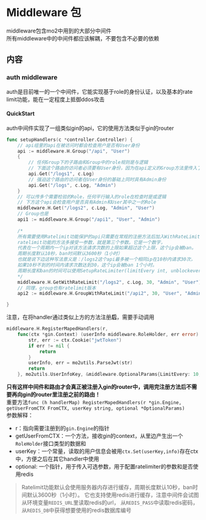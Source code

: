 # Middleware 包
middleware包含mo2中用到的大部分中间件  
所有middleware中的中间件都应该解耦，不要包含不必要的依赖  


## 内容

### auth middleware
auth是目前唯一的一个中间件，它能实现基于role的身份认证，以及基本的rate limit功能，能在一定程度上抵御ddos攻击  


#### QuickStart
auth中间件实现了一组类似gin的api，它的使用方法类似于gin的router
```go
func setupHandlers(c *controller.Controller) {
    // api组里的api在被访问时都会检查用户是否有User身份
	api := middleware.H.Group("/api", "User")
	{
        // 任何Group下的子路由和Group中的role规则是与逻辑
        // 下面这个路由的访问者必须要有User身份，因为在api定义的Group方法里传入了"User"
		api.Get("/logs1", c.Log)
        // 强迫这个路由的访问者在User身份的基础上同时具有Admin身份
		api.Get("/logs", c.Log, "Admin")
	}
    // 可以传多个需要检验的Role，任何平行输入的role在检查时是或逻辑
    // 下方这个api会检查用户是否具有Admin和User其中之一的Role
    middleware.H.Get("/logs2", c.Log, "Admin", "User")
    // Group也是
    api1 := middleware.H.Group("/api1", "User", "Admin")
    
    /* 
    所有需要使用Ratelimit功能保护的api只需要在常规的注册方法后加入WithRateLimit就是了加
    ratelimit功能的方法多接受一参数，就是第三个参数。它是一个数字，
    代表在一个周期内一个ip对该方法请求次数的上限如果超过这个上限，这个ip会被ban。
    周期长度默认10秒，ban时间默认3600秒（1小时）
    也就是说下边这种写法意义是：/logs2这个api最多被一个相同ip在10秒内请求30次，
    如果10秒不到的时间内请求次数达到30，这个ip会被ban 1个小时。
    周期长度和ban的时间可以使用SetupRateLimiter(limitEvery int, unblockevery int, useRedis bool)方法设置
    */
    middleware.H.GetWithRateLimit("/logs2", c.Log, 30, "Admin", "User")
    // 同理，group也有ratelimit版本
    api2 := middleware.H.GroupWithRateLimit("/api2", 30, "User", "Admin")

}
```
注意，在将handler通过类似上方的方法注册**后**，需要手动调用
```go
middleware.H.RegisterMapedHandlers(r, 
    func(ctx *gin.Context) (userInfo middleware.RoleHolder, err error) {
        str, err := ctx.Cookie("jwtToken")
        if err != nil {
            return
        }
        userInfo, err = mo2utils.ParseJwt(str)
        return
    }, mo2utils.UserInfoKey, &middleware.OptionalParams{LimitEvery: 10, Unblockevery: 3600, UseRedis: true})
```
**只有这样中间件和路由才会真正被注册入gin的router中，调用完注册方法后不需要再向gin的router里注册之前的路由！**  
重要方法`func (h handlerMap) RegisterMapedHandlers(r *gin.Engine, getUserFromCTX FromCTX, userKey string, optional *OptionalParams)`  
参数解释：  
- r：指向需要注册到的`gin.Engine`的指针
- getUserFromCTX：一个方法，接收gin的context，从里边产生出一个`RoleHolder`接口类型的数据和
- userKey：一个常量，读取的用户信息会被用`ctx.Set(userKey,info)`存在ctx中，方便之后在其它handler中使用  
- optional: 一个指针，用于传入可选参数，用于配置ratelimiter的参数和是否使用redis

> Ratelimit功能默认会使用服务器内存进行缓存，周期长度默认10秒，ban时间默认3600秒（1小时）。
> 它也支持使用redis进行缓存，注意中间件会试图从环境变量`REDIS_URL`里读取redis的url，
> 从`REDIS_PASS`中读取redis密码，从`REDIS_DB`中获得想要使用的redis数据库编号





